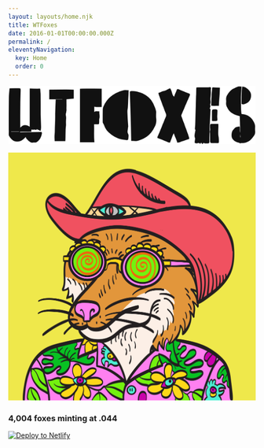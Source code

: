 ```yaml
---
layout: layouts/home.njk
title: WTFoxes
date: 2016-01-01T00:00:00.000Z
permalink: /
eleventyNavigation:
  key: Home
  order: 0
---
```



![](/static/img/wtfoxes.svg)

![cowboy raver swift](/static/img/cowboi-raver.png)

### 4,004 foxes minting at .044

[![Deploy to Netlify](https://www.netlify.com/img/deploy/button.svg)](https://app.netlify.com/start/deploy?repository=https://github.com/danurbanowicz/eleventy-netlify-boilerplate&stack=cms)